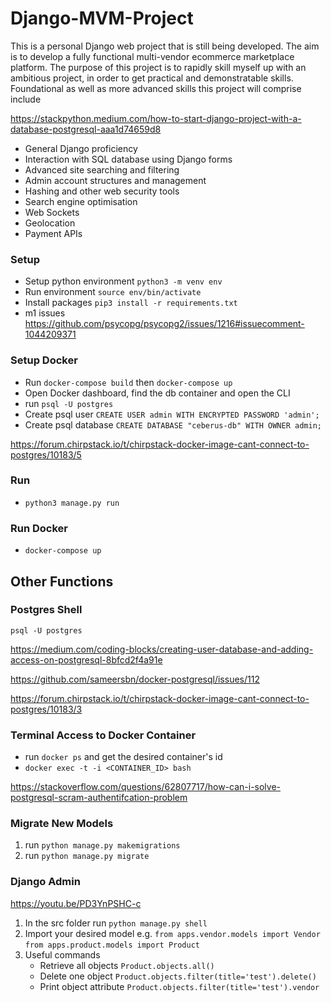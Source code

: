 # Django-MVM-Project

This is a personal Django web project that is still being developed. The aim is to develop a fully functional multi-vendor ecommerce marketplace platform. The purpose of this project is to rapidly skill myself up with an ambitious project, in order to get practical and demonstratable skills. Foundational as well as more advanced skills this project will comprise include

https://stackpython.medium.com/how-to-start-django-project-with-a-database-postgresql-aaa1d74659d8

- General Django proficiency
- Interaction with SQL database using Django forms
- Advanced site searching and filtering
- Admin account structures and management
- Hashing and other web security tools
- Search engine optimisation
- Web Sockets
- Geolocation
- Payment APIs

### Setup

- Setup python environment `python3 -m venv env`
- Run environment `source env/bin/activate`
- Install packages `pip3 install -r requirements.txt`
- m1 issues https://github.com/psycopg/psycopg2/issues/1216#issuecomment-1044209371

### Setup Docker

- Run `docker-compose build` then `docker-compose up`
- Open Docker dashboard, find the db container and open the CLI
- run `psql -U postgres`
- Create psql user `CREATE USER admin WITH ENCRYPTED PASSWORD 'admin';`
- Create psql database `CREATE DATABASE "ceberus-db" WITH OWNER admin;`

https://forum.chirpstack.io/t/chirpstack-docker-image-cant-connect-to-postgres/10183/5

### Run

- `python3 manage.py run`

### Run Docker

- `docker-compose up`

## Other Functions

### Postgres Shell

`psql -U postgres`

https://medium.com/coding-blocks/creating-user-database-and-adding-access-on-postgresql-8bfcd2f4a91e

https://github.com/sameersbn/docker-postgresql/issues/112

https://forum.chirpstack.io/t/chirpstack-docker-image-cant-connect-to-postgres/10183/3

### Terminal Access to Docker Container

- run `docker ps` and get the desired container's id
- `docker exec -t -i <CONTAINER_ID> bash`

https://stackoverflow.com/questions/62807717/how-can-i-solve-postgresql-scram-authentifcation-problem

### Migrate New Models

1. run `python manage.py makemigrations`
2. run `python manage.py migrate`

### Django Admin

https://youtu.be/PD3YnPSHC-c

1. In the src folder run `python manage.py shell`
2. Import your desired model e.g. `from apps.vendor.models import Vendor` `from apps.product.models import Product`
3. Useful commands
   - Retrieve all objects `Product.objects.all()`
   - Delete one object `Product.objects.filter(title='test').delete()`
   - Print object attribute `Product.objects.filter(title='test').vendor`
